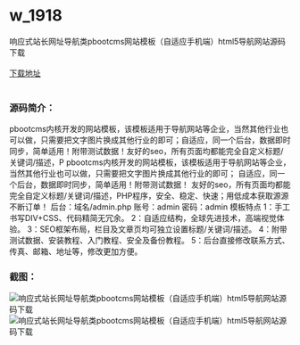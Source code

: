 # w_1918
响应式站长网址导航类pbootcms网站模板（自适应手机端）html5导航网站源码下载
<br/></br>
[下载地址](https://www.uuid2.com/1918.html "下载地址")
<br/></br>
<h3>源码简介：</h3>
<p>pbootcms内核开发的网站模板，该模板适用于导航网站等企业，当然其他行业也可以做，只需要把文字图片换成其他行业的即可；自适应，同一个后台，数据即时同步，简单适用！附带测试数据！友好的seo，所有页面均都能完全自定义标题/关键词/描述，P
pbootcms内核开发的网站模板，该模板适用于导航网站等企业，当然其他行业也可以做，只需要把文字图片换成其他行业的即可；
自适应，同一个后台，数据即时同步，简单适用！附带测试数据！
友好的seo，所有页面均都能完全自定义标题/关键词/描述，PHP程序，安全、稳定、快速；用低成本获取源源不断订单！
后台：域名/admin.php
账号：admin
密码：admin
模板特点
1：手工书写DIV+CSS、代码精简无冗余。
2：自适应结构，全球先进技术，高端视觉体验。
3：SEO框架布局，栏目及文章页均可独立设置标题/关键词/描述。
4：附带测试数据、安装教程、入门教程、安全及备份教程。
5：后台直接修改联系方式、传真、邮箱、地址等，修改更加方便。<p>
<h3>截图：</h3>
<img src="https://www.uuid2.com/wp-content/uploads/img/202202/efe09c5263.jpg" alt="响应式站长网址导航类pbootcms网站模板（自适应手机端）html5导航网站源码下载"><img src="https://www.uuid2.com/wp-content/uploads/img/202202/807cebc216.jpg" alt="响应式站长网址导航类pbootcms网站模板（自适应手机端）html5导航网站源码下载">
